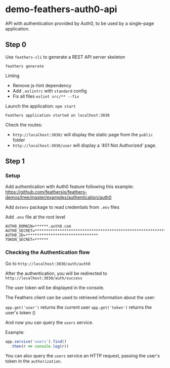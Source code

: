 # demo-feathers-auth0-api

API with authentication provided by Auth0, to be used by a single-page application.

## Step 0

Use `feathers-cli` to generate a REST API server skeleton

```
feathers generate
```

Linting

* Remove js-hint dependency
* Add `.eslintrc` with `standard` config
* Fix all files `eslint src/** --fix`

Launch the application: `npm start`

```
Feathers application started on localhost:3030
```

Check the routes:

* `http://localhost:3030/` will display the static page from the `public` folder
* `http://localhost:3030/user` will display a '401 Not Authorized' page.

## Step 1

### Setup

Add authentication with Auth0 feature following this example: https://github.com/feathersjs/feathers-demos/tree/master/examples/authentication/auth0

Add `dotenv` package to read credentials from `.env` files

Add `.env` file at the root level

```
AUTH0_DOMAIN=******.auth0.com
AUTH0_SECRET=****************************************************************
AUTH0_ID=********************************
TOKEN_SECRET=******
```

### Checking the Authentication flow

Go to `http://localhost:3030/auth/auth0`

After the authentication, you will be redirected to `http://localhost:3030/auth/success`

The user token will be displayed in the console.

The Feathers client can be used to retrieved information about the user:

`app.get('user')` returns the current user
`app.get('token')` returns the user's token ()

And now you can query the `users` service.

Example:

```js
app.service('users').find()
  .then(r => console.log(r))
```

You can also query the `users` service an HTTP request, passing the user's token in the `authorization`.
